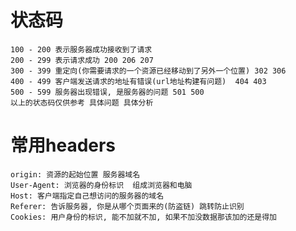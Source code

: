 # 状态码

    100 - 200 表示服务器成功接收到了请求
    200 - 299 表示请求成功 200 206 207
    300 - 399 重定向(你需要请求的一个资源已经移动到了另外一个位置) 302 306
    400 - 499 客户端发送请求的地址有错误(url地址构建有问题)  404 403
    500 - 599 服务器出现错误, 是服务器的问题 501 500
    以上的状态码仅供参考 具体问题 具体分析

# 常用headers

    origin: 资源的起始位置 服务器域名
    User-Agent: 浏览器的身份标识  组成浏览器和电脑
    Host: 客户端指定自己想访问的服务器的域名
    Referer: 告诉服务器, 你是从哪个页面来的(防盗链) 跳转防止识别
    Cookies: 用户身份的标识, 能不加就不加, 如果不加没数据那该加的还是得加
